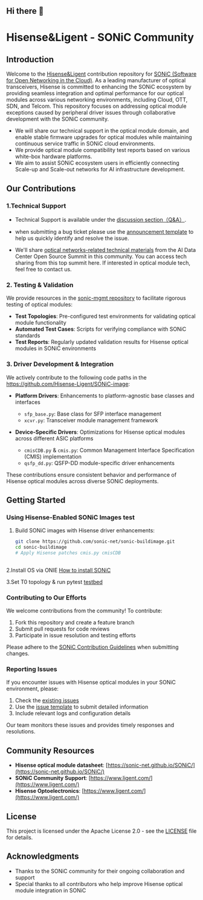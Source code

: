 ## Hi there 👋

# Hisense&Ligent - SONiC Community 

## Introduction

Welcome to the [Hisense&Ligent](https://www.ligent.com/) contribution repository for [SONiC (Software for Open Networking in the Cloud)](https://github.com/sonic-net). As a leading manufacturer of optical transceivers,
Hisense is committed to enhancing the SONiC ecosystem by providing seamless integration and optimal performance for our optical modules across various networking environments, including Cloud, OTT, SDN, and Telcom.
This repository focuses on addressing optical module exceptions caused by peripheral driver issues through collaborative development with the SONiC community. 
- We will share our technical support in the optical module domain, and enable stable firmware upgrades for optical modules while maintaining continuous service traffic in SONiC cloud environments.
- We provide optical module compatibility test reports based on various white-box hardware platforms.
- We aim to assist SONiC ecosystem users in efficiently connecting Scale-up and Scale-out networks for AI infrastructure development. 


## Our Contributions


### 1.Technical Support

- Technical Support is available under the [discussion section（Q&A）](https://github.com/orgs/Hisense-Ligent/discussions).

- when submitting a bug ticket please use the [announcement template](https://github.com/orgs/Hisense-Ligent/discussions/1) to help us quickly identify and resolve the issue.
  
- We'll share [optical networks-related technical materials](https://github.com/Hisense-Ligent/SONiC-OCP-OFC-Summit-Related-Highlight) from the AI Data Center Open Source Summit in this community. You can access tech sharing from this top summit here. If interested in optical module tech, 
  feel free to contact us.

### 2. Testing & Validation

We provide resources in the [sonic-mgmt repository](https://github.com/sonic-net/sonic-mgmt) to facilitate rigorous testing of optical modules:

- **Test Topologies**: Pre-configured test environments for validating optical module functionality
- **Automated Test Cases**: Scripts for verifying compliance with SONiC standards
- **Test Reports**: Regularly updated validation results for Hisense optical modules in SONiC environments

### 3. Driver Development & Integration

We actively contribute to the following code paths in the https://github.com/Hisense-Ligent/SONiC-image:

- **Platform Drivers**: Enhancements to platform-agnostic base classes and interfaces
  - `sfp_base.py`: Base class for SFP interface management
  - `xcvr.py`: Transceiver module management framework

- **Device-Specific Drivers**: Optimizations for Hisense optical modules across different ASIC platforms
  - `cmisCDB.py` & `cmis.py`: Common Management Interface Specification (CMIS) implementation
  - `qsfp_dd.py`: QSFP-DD module-specific driver enhancements

These contributions ensure consistent behavior and performance of Hisense optical modules across diverse SONiC deployments.

## Getting Started

### Using Hisense-Enabled SONiC Images test

1. Build SONiC images with Hisense driver enhancements:
   ```bash
   git clone https://github.com/sonic-net/sonic-buildimage.git
   cd sonic-buildimage
   # Apply Hisense patches cmis.py cmisCDB
  
   ```
2.Install OS via ONIE [How to install SONiC ](https://github.com/hisense-optoelectronics/sonic/issues)
  

3.Set T0 topology & run pytest  [testbed](https://github.com/hisense-optoelectronics/sonic/issues)

### Contributing to Our Efforts

We welcome contributions from the community! To contribute:

1. Fork this repository and create a feature branch
2. Submit pull requests for code reviews
3. Participate in issue resolution and testing efforts

Please adhere to the [SONiC Contribution Guidelines](https://github.com/sonic-net/SONiC/blob/master/CONTRIBUTING.md) when submitting changes.

### Reporting Issues

If you encounter issues with Hisense optical modules in your SONiC environment, please:

1. Check the [existing issues](https://github.com/hisense-optoelectronics/sonic/issues)
2. Use the [issue template](https://github.com/hisense-optoelectronics/sonic/issues/new) to submit detailed information
3. Include relevant logs and configuration details

Our team monitors these issues and provides timely responses and resolutions.

## Community Resources

- **Hisense optical module datasheet**: [https://sonic-net.github.io/SONiC/](https://sonic-net.github.io/SONiC/)
- **SONiC Community Support**: [https://www.ligent.com/](https://www.ligent.com/)
- **Hisense Optoelectronics**: [https://www.ligent.com/](https://www.ligent.com/)

## License

This project is licensed under the Apache License 2.0 - see the [LICENSE](https://github.com/sonic-net/SONiC/blob/master/LICENSE) file for details.

## Acknowledgments

- Thanks to the SONiC community for their ongoing collaboration and support
- Special thanks to all contributors who help improve Hisense optical module integration in SONiC
